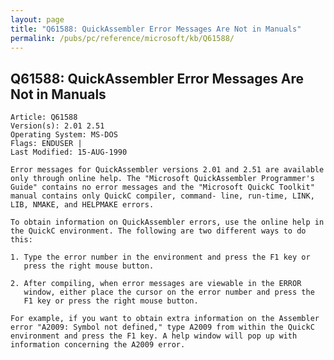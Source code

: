 ```yaml
---
layout: page
title: "Q61588: QuickAssembler Error Messages Are Not in Manuals"
permalink: /pubs/pc/reference/microsoft/kb/Q61588/
---
```


## Q61588: QuickAssembler Error Messages Are Not in Manuals

	Article: Q61588
	Version(s): 2.01 2.51
	Operating System: MS-DOS
	Flags: ENDUSER |
	Last Modified: 15-AUG-1990
	
	Error messages for QuickAssembler versions 2.01 and 2.51 are available
	only through online help. The "Microsoft QuickAssembler Programmer's
	Guide" contains no error messages and the "Microsoft QuickC Toolkit"
	manual contains only QuickC compiler, command- line, run-time, LINK,
	LIB, NMAKE, and HELPMAKE errors.
	
	To obtain information on QuickAssembler errors, use the online help in
	the QuickC environment. The following are two different ways to do
	this:
	
	1. Type the error number in the environment and press the F1 key or
	   press the right mouse button.
	
	2. After compiling, when error messages are viewable in the ERROR
	   window, either place the cursor on the error number and press the
	   F1 key or press the right mouse button.
	
	For example, if you want to obtain extra information on the Assembler
	error "A2009: Symbol not defined," type A2009 from within the QuickC
	environment and press the F1 key. A help window will pop up with
	information concerning the A2009 error.
